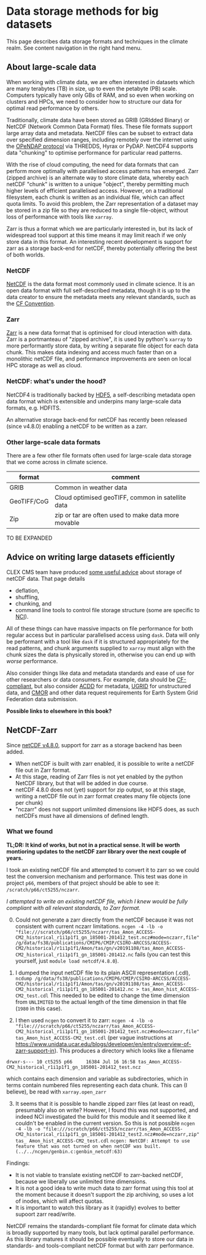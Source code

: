 # Data storage methods for big datasets

This page describes data storage formats and techniques in the climate realm. 
See content navigation in the right hand menu.

## About large-scale data

When working with climate data, we are often interested in datasets which are many terabytes (TB) in size, up to even the petabyte (PB) scale. Computers typically have only GBs of RAM, and so even when working on clusters and HPCs, we need to consider how to structure our data for optimal read performance by others.

Traditionally, climate data have been stored as GRIB (GRIdded Binary) or NetCDF (Network Common Data Format) files. These file formats support large array data and metadata. NetCDF files can be subset to extract data over specified dimension ranges, including remotely over the internet using the [OPeNDAP protocol](https://www.opendap.org/) via THREDDS, Hyrax or PyDAP. NetCDF4 supports data "chunking" to optimise performance for particular read patterns.

With the rise of cloud computing, the need for data formats that can perform more optimally with parallelised access patterns has emerged. Zarr (zipped archive) is an alternate way to store climate data, whereby each netCDF "chunk" is written to a unique "object", thereby permitting much higher levels of efficient parallelised access. However, on a traditional filesystem, each chunk is written as an individual file, which can affect quota limits. To avoid this problem, the Zarr representation of a dataset may be stored in a zip file so they are reduced to a single file-object, without loss of performance with tools like `xarray`. 

Zarr is thus a format which we are particularly interested in, but its lack of widespread tool support at this time means it may limit reach if we only store data in this format.
An interesting recent development is support for zarr as a storage back-end for netCDF, thereby potentially offering the best of both worlds.

### NetCDF
[NetCDF](https://www.unidata.ucar.edu/software/netcdf/) is the data format most commonly used in climate science. It is an open data format with full self-described metadata, though it is up to the data creator to ensure the metadata meets any relevant standards, such as the [CF Convention](http://cfconventions.org/Data/cf-conventions/cf-conventions-1.7/cf-conventions.html).

### Zarr
[Zarr](https://zarr.readthedocs.io/en/stable/) is a new data format that is optimised for cloud interaction with data. Zarr is a portmanteau of "zipped archive", it is used by python's `xarray` to more performantly store data, by writing a separate file object for each data chunk. This makes data indexing and access much faster than on a monolithic netCDF file, and performance improvements are seen on local HPC storage as well as cloud.

### NetCDF: what's under the hood?
NetCDF4 is traditionally backed by [HDF5](https://www.hdfgroup.org/solutions/hdf5/), a self-describing metadata open data format which is extensible and underpins many large-scale data formats, e.g. HDFITS.

An alternative storage back-end for netCDF has recently been released (since v4.8.0) enabling a netCDF to be written as a zarr.

### Other large-scale data formats

There are a few other file formats often used for large-scale data storage that we come across in climate science.

| format | comment |
|--------|---------|
| GRIB | Common in weather data|
| GeoTIFF/CoG | Cloud optimised geoTIFF, common in satellite data |
| Zip | zip or tar are often used to make data more movable |

TO BE EXPANDED

## Advice on writing large datasets efficiently

CLEX CMS team have produced [some useful advice](http://climate-cms.wikis.unsw.edu.au/NetCDF_Compression_Tools) about storage of netCDF data. That page details 
* deflation, 
* shuffling, 
* chunking, and 
* command line tools to control file storage structure (some are specific to [NCI](https://nci.org.au/)).

All of these things can have massive impacts on file performance for both regular access but in particular parallelised access using `dask`. Data will only be performant with a tool like `dask` if it is structured appropriately for the read patterns, and chunk arguments supplied to `xarray` must align with the chunk sizes the data is physically stored in, otherwise you can end up with *worse* performance.

Also consider things like data and metadata standards and ease of use for other researchers or data consumers. For example, data should be [CF-compliant](http://cfconventions.org/Data/cf-conventions/cf-conventions-1.7/cf-conventions.html), but also consider [ACDD](https://wiki.esipfed.org/Attribute_Convention_for_Data_Discovery_1-3) for metadata, [UGRID](https://ugrid-conventions.github.io/ugrid-conventions/) for unstructured data, and [CMOR](https://pcmdi.github.io/cmor-site/) and other data request requirements for Earth System Grid Federation data submission.

**Possible links to elsewhere in this book?**

## NetCDF-Zarr

Since [netCDF v4.8.0](https://www.unidata.ucar.edu/blogs/developer/entry/overview-of-zarr-support-in), support for zarr as a storage backend has been added.

* When netCDF is built with zarr enabled, it is possible to write a netCDF file out in Zarr format. 
* At this stage, reading of Zarr files is not yet enabled by the python NetCDF library, but that will be added in due course.
* netCDF 4.8.0 does not (yet) support for zip output, so at this stage, writing a netCDF file out in zarr format creates many file objects (one per chunk)
* "nczarr" does not support unlimited dimensions like HDF5 does, as such netCDFs must have all dimensions of defined length. 

### What we found
**TL;DR: It kind of works, but not in a practical sense. It will be worth montioring updates to the netCDF zarr library over the next couple of years.**

I took an existing netCDF file and attempted to convert it to zarr so we could test the conversion mechanism and performance.
This test was done in project `p66`, members of that project should be able to see it: `/scratch/p66/ct5255/nczarr`. 

*I attempted to write an existing netCDF file, which I knew would be fully compliant with all relevant standards, to Zarr format.* 

0. Could not generate a zarr directly from the netCDF because it was not consistent with current nczarr limitations.
`ncgen -4 -lb -o "file:///scratch/p66/ct5255/nczarr/tas_Amon_ACCESS-CM2_historical_r1i1p1f1_gn_185001-201412_test.ncz#mode=nczarr,file" /g/data/fs38/publications/CMIP6/CMIP/CSIRO-ARCCSS/ACCESS-CM2/historical/r1i1p1f1/Amon/tas/gn/v20191108/tas_Amon_ACCESS-CM2_historical_r1i1p1f1_gn_185001-201412.nc`
fails (you can test this yourself, just `module load netcdf/4.8.0`).

1. I dumped the input netCDF file to its plain ASCII representation (.cdl), 
`ncdump /g/data/fs38/publications/CMIP6/CMIP/CSIRO-ARCCSS/ACCESS-CM2/historical/r1i1p1f1/Amon/tas/gn/v20191108/tas_Amon_ACCESS-CM2_historical_r1i1p1f1_gn_185001-201412.nc > tas_Amon_hist_ACCESS-CM2_test.cdl`
This needed to be edited to change the time dimension from `UNLIMITED` to the actual length of the time dimension in that file (`1980` in this case).

2. I then used `ncgen` to convert it to zarr:
`ncgen -4 -lb -o "file:///scratch/p66/ct5255/nczarr/tas_Amon_ACCESS-CM2_historical_r1i1p1f1_gn_185001-201412_test.ncz#mode=nczarr,file" tas_Amon_hist_ACCESS-CM2_test.cdl` (per vague instructions at https://www.unidata.ucar.edu/blogs/developer/en/entry/overview-of-zarr-support-in).
This produces a directory which looks like a filename 

`drwxr-s--- 10 ct5255 p66     16384 Jul 16 16:58 tas_Amon_ACCESS-CM2_historical_r1i1p1f1_gn_185001-201412_test.ncz` 

which contains each dimension and variable as subdirectories, which in terms contain numbered files representing each data chunk.
This can (I believe), be read with `xarray.open_zarr` 

3. It seems that it is possible to handle zipped zarr files (at least on read), presumably also on write? However, I found this was not supported, and indeed NCI investigated the build for this module and it seemed like it couldn't be enabled in the current version.
So this is not possible 
`ncgen -4 -lb -o "file:///scratch/p66/ct5255/nczarr/tas_Amon_ACCESS-CM2_historical_r1i1p1f1_gn_185001-201412_test2.ncz#mode=nczarr,zip" tas_
Amon_hist_ACCESS-CM2_test.cdl`
`ncgen: NetCDF: Attempt to use feature that was not turned on when netCDF was built.
        (../../ncgen/genbin.c:genbin_netcdf:63)`

Findings: 
* It is not viable to translate existing netCDF to zarr-backed netCDF, because we liberally use unlimited time dimensions.
* It is not a good idea to write much data to zarr format using this tool at the moment because it doesn't support the zip archiving, so uses a lot of inodes, which will affect quotas.
* It is important to watch this library as it (rapidly) evolves to better supoort zarr read/write.

NetCDF remains the standards-compliant file format for climate data which is broadly supported by many tools, but lack optimal parallel performance. As this library matures it should be possible eventually to store our data in standards- and tools-compliant netCDF format but with zarr performance.

